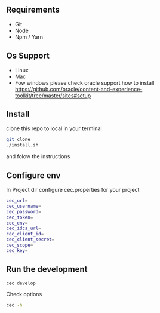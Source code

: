 ## Requirements

-   Git
-   Node
-   Npm / Yarn

## Os Support

-   Linux
-   Mac
-   Fow windows please check oracle support how to install
    https://github.com/oracle/content-and-experience-toolkit/tree/master/sites#setup

## Install

clone this repo to local
in your terminal

```sh
git clone
./install.sh
```

and folow the instructions

## Configure env

In Project dir configure cec.properties for your project

```bash
cec_url=
cec_username=
cec_password=
cec_token=
cec_env=
cec_idcs_url=
cec_client_id=
cec_client_secret=
cec_scope=
cec_key=

```

## Run the development

```bash
cec develop
```

Check options

```bash
cec -h
```
